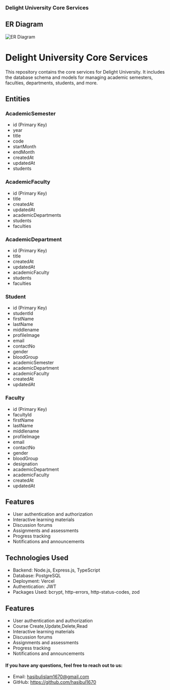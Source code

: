### Delight University Core Services

## ER Diagram

<img src="https://i.ibb.co/bgRjbws/umDM.png" alt="ER Diagram"></img>



# Delight University Core Services

This repository contains the core services for Delight University. It includes the database schema and models for managing academic semesters, faculties, departments, students, and more.

## Entities

### AcademicSemester

  - id (Primary Key)
  - year
  - title
  - code
  - startMonth
  - endMonth
  - createdAt
  - updatedAt
  - students

### AcademicFaculty

  - id (Primary Key)
  - title
  - createdAt
  - updatedAt
  - academicDepartments
  - students
  - faculties

### AcademicDepartment

  - id (Primary Key)
  - title
  - createdAt
  - updatedAt
  - academicFaculty
  - students
  - faculties

### Student

  - id (Primary Key)
  - studentId
  - firstName
  - lastName
  - middlename
  - profileImage
  - email
  - contactNo
  - gender
  - bloodGroup
  - academicSemester
  - academicDepartment
  - academicFaculty
  - createdAt
  - updatedAt

### Faculty

  - id (Primary Key)
  - facultyId
  - firstName
  - lastName
  - middlename
  - profileImage
  - email
  - contactNo
  - gender
  - bloodGroup
  - designation
  - academicDepartment
  - academicFaculty
  - createdAt
  - updatedAt

## Features

  - User authentication and authorization
  - Interactive learning materials
  - Discussion forums
  - Assignments and assessments
  - Progress tracking
  - Notifications and announcements

## Technologies Used

  - Backend: Node.js, Express.js, TypeScript
  - Database: PostgreSQL
  - Deployment: Vercel
  - Authentication: JWT
  - Packages Used: bcrypt, http-errors, http-status-codes, zod


## Features

  - User authentication and authorization
  - Course Create,Update,Delete,Read
  - Interactive learning materials
  - Discussion forums
  - Assignments and assessments
  - Progress tracking
  - Notifications and announcements


 #### If you have any questions, feel free to reach out to us:

  - Email: hasibulislam1670@gmail.com
  - GitHub: https://github.com/hasibul1670
